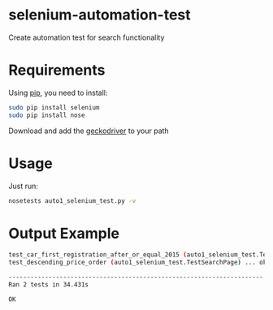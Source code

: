 # selenium-automation-test
Create automation test for search functionality

# Requirements
Using [pip](https://pip.pypa.io/en/stable/installing/), you need to install:
```bash
sudo pip install selenium
sudo pip install nose
```
Download and add the [geckodriver](https://github.com/mozilla/geckodriver/releases) to your path

# Usage
Just run:

```bash
nosetests auto1_selenium_test.py -v
```

# Output Example

```bash
test_car_first_registration_after_or_equal_2015 (auto1_selenium_test.TestSearchPage) ... ok
test_descending_price_order (auto1_selenium_test.TestSearchPage) ... ok

----------------------------------------------------------------------
Ran 2 tests in 34.431s

OK
```
